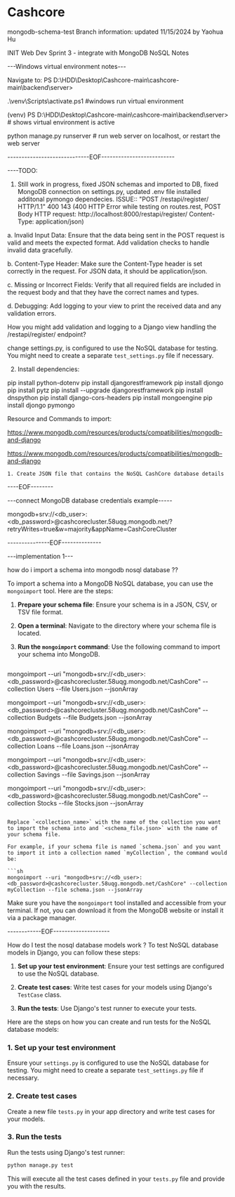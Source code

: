 # Cashcore
mongodb-schema-test Branch information: updated 11/15/2024 by Yaohua Hu

INIT Web Dev Sprint 3 - integrate with MongoDB NoSQL Notes

---Windows virtual environment notes---

Navigate to: PS D:\HDD\Desktop\Cashcore-main\cashcore-main\backend\server>

.\venv\Scripts\activate.ps1 #windows run virtual environment

(venv) PS D:\HDD\Desktop\Cashcore-main\cashcore-main\backend\server> # shows virtual environment is active


python manage.py runserver # run web server on localhost, or restart the web server

-----------------------------EOF--------------------------

----TODO:
1. Still work in progress, fixed JSON schemas and imported to DB, fixed MongoDB connection on settings.py, updated .env file installed additonal pymongo dependecies. 
 ISSUE:: "POST /restapi/register/ HTTP/1.1" 400 143 (400 HTTP Error while testing on routes.rest, POST Body HTTP request: http://localhost:8000/restapi/register/
  Content-Type: application/json)

  a. Invalid Input Data: Ensure that the data being sent in the POST request is valid and meets the expected format. Add validation checks to handle invalid data gracefully.

  b. Content-Type Header: Make sure the Content-Type header is set correctly in the request. For JSON data, it should be application/json.

  c. Missing or Incorrect Fields: Verify that all required fields are included in the request body and that they have the correct names and types.

  d. Debugging: Add logging to your view to print the received data and any validation errors.

How you might add validation and logging to a Django view handling the /restapi/register/ endpoint? 

change settings.py, is configured to use the NoSQL database for testing. You might need to create a separate `test_settings.py` file if necessary.

2. Install dependencies: 

pip install python-dotenv 
pip install djangorestframework 
pip install djongo 
pip install pytz 
pip install --upgrade djangorestframework 
pip install dnspython 
pip install django-cors-headers
pip install mongoengine
pip install djongo pymongo

Resource and Commands to import: 


https://www.mongodb.com/resources/products/compatibilities/mongodb-and-django

https://www.mongodb.com/resources/products/compatibilities/mongodb-and-django


	1. Create JSON file that contains the NoSQL CashCore database details
----EOF--------

---connect MongoDB database credentials example-----

mongodb+srv://<db_user>:<db_password>@cashcorecluster.58uqg.mongodb.net/?retryWrites=true&w=majority&appName=CashCoreCluster

---------------EOF--------------

---implementation 1---

how do i import a schema into mongodb nosql database ??

To import a schema into a MongoDB NoSQL database, you can use the `mongoimport` tool. Here are the steps:

1. **Prepare your schema file**: Ensure your schema is in a JSON, CSV, or TSV file format.

2. **Open a terminal**: Navigate to the directory where your schema file is located.

3. **Run the `mongoimport` command**: Use the following command to import your schema into MongoDB.

   ```sh
mongoimport --uri "mongodb+srv://<db_user>:<db_password>@cashcorecluster.58uqg.mongodb.net/CashCore" --collection Users --file Users.json --jsonArray 

mongoimport --uri "mongodb+srv://<db_user>:<db_password>@cashcorecluster.58uqg.mongodb.net/CashCore" --collection Budgets --file Budgets.json --jsonArray 
 
 mongoimport --uri "mongodb+srv://<db_user>:<db_password>@cashcorecluster.58uqg.mongodb.net/CashCore" --collection Loans --file Loans.json --jsonArray 
 
 mongoimport --uri "mongodb+srv://<db_user>:<db_password>@cashcorecluster.58uqg.mongodb.net/CashCore" --collection Savings --file Savings.json --jsonArray 
 
 mongoimport --uri "mongodb+srv://<db_user>:<db_password>@cashcorecluster.58uqg.mongodb.net/CashCore" --collection Stocks --file Stocks.json --jsonArray
   ```

   Replace `<collection_name>` with the name of the collection you want to import the schema into and `<schema_file.json>` with the name of your schema file.

For example, if your schema file is named `schema.json` and you want to import it into a collection named `myCollection`, the command would be:

```sh
mongoimport --uri "mongodb+srv://<db_user>:<db_password>@cashcorecluster.58uqg.mongodb.net/CashCore" --collection myCollection --file schema.json --jsonArray
```

Make sure you have the `mongoimport` tool installed and accessible from your terminal. If not, you can download it from the MongoDB website or install it via a package manager.

------------EOF--------------------


How do I test the nosql database models work ?
 To test NoSQL database models in Django, you can follow these steps:

1. **Set up your test environment**: Ensure your test settings are configured to use the NoSQL database.

2. **Create test cases**: Write test cases for your models using Django's `TestCase` class.

3. **Run the tests**: Use Django's test runner to execute your tests.

Here are the steps on how you can create and run tests for the NoSQL database models:

### 1. Set up your test environment

Ensure your `settings.py` is configured to use the NoSQL database for testing. You might need to create a separate `test_settings.py` file if necessary.

### 2. Create test cases

Create a new file `tests.py` in your app directory and write test cases for your models.


### 3. Run the tests

Run the tests using Django's test runner:

```sh
python manage.py test
```

This will execute all the test cases defined in your `tests.py` file and provide you with the results.
